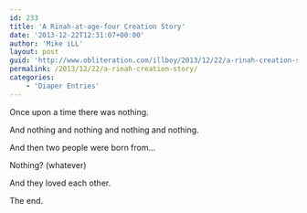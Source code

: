 ```yaml
---
id: 233
title: 'A Rinah-at-age-four Creation Story'
date: '2013-12-22T12:31:07+00:00'
author: 'Mike iLL'
layout: post
guid: 'http://www.obliteration.com/illboy/2013/12/22/a-rinah-creation-story/'
permalink: /2013/12/22/a-rinah-creation-story/
categories:
    - 'Diaper Entries'
---
```


Once upon a time there was nothing.

And nothing and nothing and nothing and nothing.

And then two people were born from...

Nothing? (whatever)

And they loved each other.

The end.